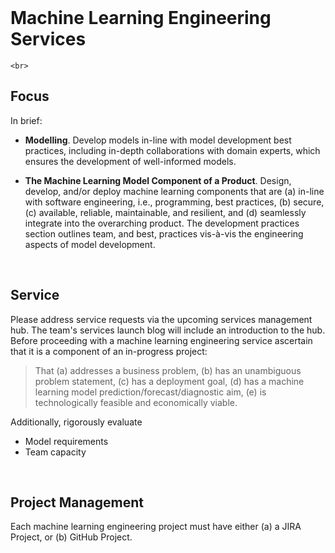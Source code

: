 <br>

# Machine Learning Engineering Services

```{admonition} In Progress
<br>
```

## Focus

In brief:

* **Modelling**. Develop models in-line with model development best practices, including in-depth collaborations
  with domain experts, which ensures the development of well-informed models.

* **The Machine Learning Model Component of a Product**. Design, develop, and/or deploy machine learning components that 
  are (a) in-line with software engineering, i.e., programming, best practices, (b) secure, \(c\) available, reliable, 
  maintainable, and resilient, and (d) seamlessly integrate into the overarching product.  The development practices section outlines team, and best, practices vis-à-vis the engineering aspects of 
  model development.

<br>

## Service

Please address service requests via the upcoming services management hub.  The team's services launch blog will include an introduction to the hub.  Before proceeding with a machine learning engineering service ascertain that it is a component of an in-progress project:

> That (a) addresses a business problem, (b) has an unambiguous problem statement, (c) has a deployment goal, (d) has a 
> machine learning model prediction/forecast/diagnostic aim, (e) is technologically feasible and economically viable.

Additionally, rigorously evaluate

* Model requirements
* Team capacity

<br>

## Project Management

Each machine learning engineering project must have either (a) a JIRA Project, or (b) GitHub Project.

<br>
<br>
<br>
<br>

<br>
<br>
<br>
<br>
